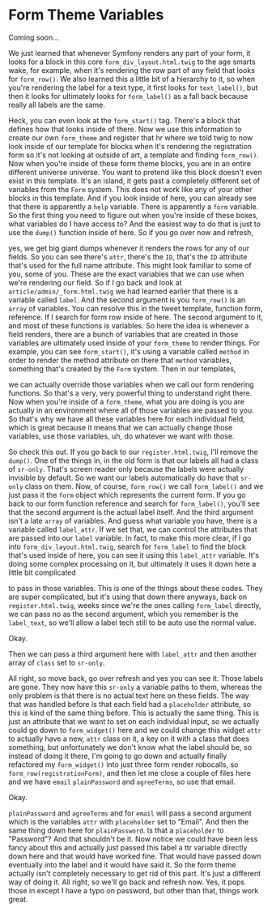 # Form Theme Variables

Coming soon...

We just learned that whenever Symfony renders any part of your form, it looks for a
block in this core `form_div_layout.html.twig` to the age smarts wake, for example, when it's
rendering the row part of any field that looks for `form_row()`. We also learned this a
little bit of a hierarchy to it, so when you're rendering the label for a text type,
it first looks for `text_label()`, but then it looks for ultimately looks
for `form_label()` as a fall back because really all labels are the same.

Heck, you can even look at the `form_start()` tag. There's a block that defines how that
looks inside of there. Now we use this information to create our own `form_theme` and
register that hr where we told twig to now look inside of our template for blocks
when it's rendering the registration form so it's not looking at outside of art, a
template and finding `form_row()`. Now when you're inside of these form theme blocks,
you are in an entire different universe universe. You want to pretend like this block
doesn't even exist in this template. It's an island, it gets past a completely
different set of variables from the `Form` system. This does not work like any of your
other blocks in this template. And if you look inside of here, you can already see
that there is apparently a `help` variable. There is apparently a `form` variable. So the
first thing you need to figure out when you're inside of these boxes, what variables
do I have access to? And the easiest way to do that is just to use the `dump()` function
inside of here. So if you go over now and refresh,

yes, we get big giant dumps whenever it renders the rows for any of our fields. So
you can see there's `attr`, there's the `ID`, that's the `ID` attribute that's used for
the full name attribute. This might look familiar to some of you, some of you. These
are the exact variables that we can use when we're rendering our field. So if I go
back and look at `article/admin/_form.html.twig` we had learned earlier that
there is a variable called `label`. And the second argument is you `form_row()` is an `array`
of variables. You can resolve this in the tweet template, function form, reference.
If I search for form row inside of here. The second argument to it, and most of these
functions is variables. So here the idea is whenever a field renders, there are a
bunch of variables that are created in those variables are ultimately used inside of
your `form_theme` to render things. For example, you can see `form_start()`, it's using
a variable called `method` in order to render the method attribute on there that `method`
variables, something that's created by the `Form` system. Then in our templates,

we can actually override those variables when we call our form rendering functions.
So that's a very, very powerful thing to understand right there. Now when you're
inside of a `form_theme`, what you are doing is you are actually in an environment
where all of those variables are passed to you. So that's why we have all these
variables here for each individual field, which is great because it means that we can
actually change those variables, use those variables, uh, do whatever we want with
those.

So check this out. If you go back to our `register.html.twig`, I'll remove
the `dump()`. One of the things in, in the old form is that our labels all had a class of
`sr-only`. That's screen reader only because the labels were actually invisible by
default. So we want our labels automatically do have that `sr-only` class on them.
Now, of course, `form_row()` we call `form_label()` and we just pass it the `form` object
which represents the current form. If you go back to our form function reference and
search for `form_label()`, you'll see that the second argument is the actual label
itself. And the third argument isn't a late `array` of variables. And guess what
variable you have, there is a variable called `label_attr`. If we set
that, we can control the attributes that are passed into our `label` variable. In fact,
to make this more clear, if I go into `form_div_layout.html.twig`, search for 
`form_label` to find the block that's used inside of here, you can see it using this 
`label_attr` variable. It's doing some complex processing on it, but ultimately 
it uses it down here a little bit complicated

to pass in those variables. This is one of the things about these codes. They are
super complicated, but it's using that down there anyways, back on `register.html.twig`, 
weeks since we're the ones calling `form_label` directly, we can pass no as the
second argument, which you remember is the `label_text`, so we'll allow a label tech
still to be auto use the normal value.

Okay.

Then we can pass a third argument here with `label_attr` and then another array of
`class` set to `sr-only`.

All right, so move back, go over refresh and yes you can see it. Those labels are
gone. They now have this `sr-only` a variable paths to them, whereas the only
problem is that there is no actual text here on these fields. The way that was
handled before is that each field had a `placeholder` attribute, so this is kind of the
same thing before. This is actually the same thing. This is just an attribute that we
want to set on each individual input, so we actually could go down to `form_widget()`
here and we could change this widget `attr` to actually have a new, `attr` class on it,
a key on it with a class that does something, but unfortunately we don't know what
the label should be, so instead of doing it there, I'm going to go down and actually
finally refactored my `form_widget()` into just three form render robocalls, so 
`form_row(registrationForm)`, and then let me close a couple of files here and we have `email`
`plainPassword` and `agreeTerms`, so use that email.

Okay.

`plainPassword` and `agreeTerms` and for `email` will pass a second argument which is the
variables `attr` with `placeholder` set to "Email". And then the same thing down here for
`plainPassword`. Is that a `placeholder` to "Password"? And that shouldn't be it. Now
notice we could have been less fancy about this and actually just passed this label a
ttr variable directly down here and that would have worked fine. That would have
passed down eventually into the label and it would have said it. So the form theme
actually isn't completely necessary to get rid of this part. It's just a different
way of doing it. All right, so we'll go back and refresh now. Yes, it pops those in
except I have a typo on password, but other than that, things work great.